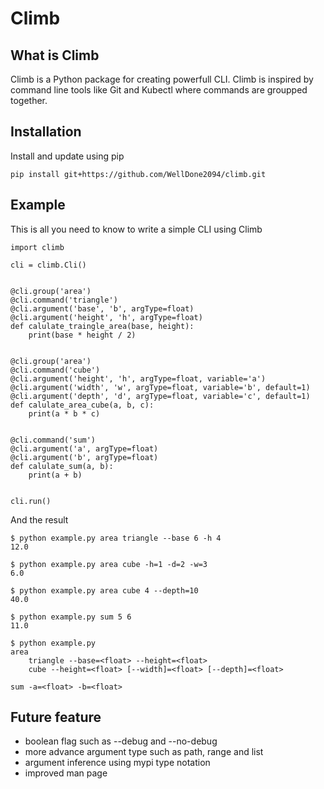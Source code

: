 # Climb

## What is Climb

Climb is a Python package for creating powerfull CLI. Climb is inspired by command line tools like Git and Kubectl where commands are groupped together.

## Installation

Install and update using pip

    pip install git+https://github.com/WellDone2094/climb.git

## Example

This is all you need to know to write a simple CLI using Climb

```
import climb

cli = climb.Cli()


@cli.group('area')
@cli.command('triangle')
@cli.argument('base', 'b', argType=float)
@cli.argument('height', 'h', argType=float)
def calulate_traingle_area(base, height):
    print(base * height / 2)


@cli.group('area')
@cli.command('cube')
@cli.argument('height', 'h', argType=float, variable='a')
@cli.argument('width', 'w', argType=float, variable='b', default=1)
@cli.argument('depth', 'd', argType=float, variable='c', default=1)
def calulate_area_cube(a, b, c):
    print(a * b * c)


@cli.command('sum')
@cli.argument('a', argType=float)
@cli.argument('b', argType=float)
def calulate_sum(a, b):
    print(a + b)


cli.run()
```

And the result

```
$ python example.py area triangle --base 6 -h 4
12.0

$ python example.py area cube -h=1 -d=2 -w=3
6.0

$ python example.py area cube 4 --depth=10
40.0

$ python example.py sum 5 6
11.0

$ python example.py
area
    triangle --base=<float> --height=<float>
    cube --height=<float> [--width]=<float> [--depth]=<float>

sum -a=<float> -b=<float>
```

## Future feature

- boolean flag such as --debug and --no-debug
- more advance argument type such as path, range and list
- argument inference using mypi type notation
- improved man page
